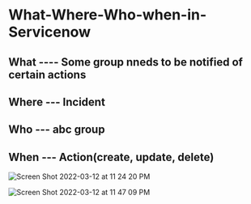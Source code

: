 # What-Where-Who-when-in-Servicenow


## What ---- Some group nneds to be notified of certain actions

## Where --- Incident

## Who --- abc group

## When --- Action(create, update, delete)


![Screen Shot 2022-03-12 at 11 24 20 PM](https://user-images.githubusercontent.com/52090888/158046402-511f73a7-119b-4981-9550-f0cfb8b5d47a.png)


![Screen Shot 2022-03-12 at 11 47 09 PM](https://user-images.githubusercontent.com/52090888/158046909-1f2de85c-1a70-4bd4-b695-f57b08bbb59f.png)

